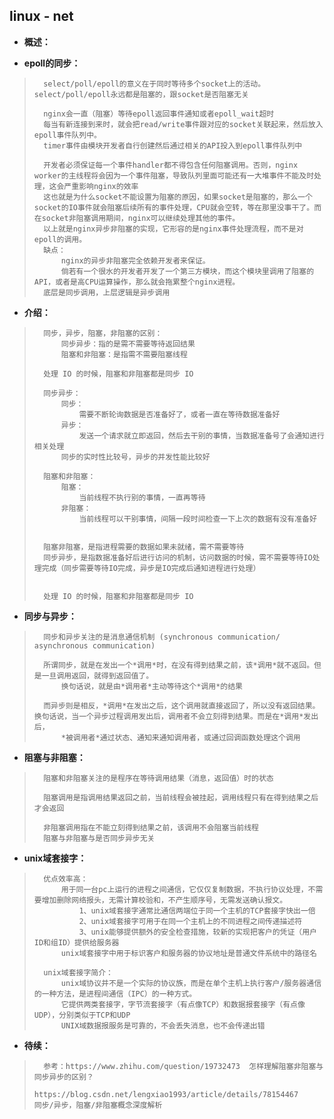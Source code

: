 ## linux - net
- **概述：**
>
>
>

- **epoll的同步：**
>       select/poll/epoll的意义在于同时等待多个socket上的活动。select/poll/epoll永远都是阻塞的，跟socket是否阻塞无关
>
>       nginx会一直（阻塞）等待epoll返回事件通知或者epoll_wait超时
>       每当有新连接到来时，就会把read/write事件跟对应的socket关联起来，然后放入epoll事件队列中。
>       timer事件由模块开发者自行创建然后通过相关的API投入到epoll事件队列中
>
>       开发者必须保证每一个事件handler都不得包含任何阻塞调用。否则，nginx worker的主线程将会因为一个事件阻塞，导致队列里面可能还有一大堆事件不能及时处理，这会严重影响nginx的效率
>       这也就是为什么socket不能设置为阻塞的原因，如果socket是阻塞的，那么一个socket的IO事件就会阻塞后续所有的事件处理，CPU就会空转，等在那里没事干了。而在socket非阻塞调用期间，nginx可以继续处理其他的事件。
>       以上就是nginx异步非阻塞的实现，它形容的是nginx事件处理流程，而不是对epoll的调用。
>       缺点：
>           nginx的异步非阻塞完全依赖开发者来保证。
>           倘若有一个很水的开发者开发了一个第三方模块，而这个模块里调用了阻塞的API，或者是高CPU运算操作，那么就会拖累整个nginx进程。
>       底层是同步调用，上层逻辑是异步调用
>
>

- **介绍：**
>       同步，异步，阻塞，非阻塞的区别：
>           同步异步：指的是需不需要等待返回结果
>           阻塞和非阻塞：是指需不需要阻塞线程
>
>       处理 IO 的时候，阻塞和非阻塞都是同步 IO
>
>       同步异步：
>           同步：
>               需要不断轮询数据是否准备好了，或者一直在等待数据准备好
>           异步：
>               发送一个请求就立即返回，然后去干别的事情，当数据准备号了会通知进行相关处理
>           同步的实时性比较号，异步的并发性能比较好
>
>       阻塞和非阻塞：
>           阻塞：
>               当前线程不执行别的事情，一直再等待
>           非阻塞：
>               当前线程可以干别事情，间隔一段时间检查一下上次的数据有没有准备好
>
>
>       阻塞非阻塞，是指进程需要的数据如果未就绪，需不需要等待
>       同步异步，是指数据准备好后进行访问的机制，访问数据的时候，需不需要等待IO处理完成（同步需要等待IO完成，异步是IO完成后通知进程进行处理）
>
>
>       处理 IO 的时候，阻塞和非阻塞都是同步 IO
>
>
>

- **同步与异步：**
>       同步和异步关注的是消息通信机制 (synchronous communication/ asynchronous communication)
>
>       所谓同步，就是在发出一个*调用*时，在没有得到结果之前，该*调用*就不返回。但是一旦调用返回，就得到返回值了。
>           换句话说，就是由*调用者*主动等待这个*调用*的结果
>
>       而异步则是相反，*调用*在发出之后，这个调用就直接返回了，所以没有返回结果。换句话说，当一个异步过程调用发出后，调用者不会立刻得到结果。而是在*调用*发出后，
>           *被调用者*通过状态、通知来通知调用者，或通过回调函数处理这个调用
>

- **阻塞与非阻塞：**
>       阻塞和非阻塞关注的是程序在等待调用结果（消息，返回值）时的状态
>
>       阻塞调用是指调用结果返回之前，当前线程会被挂起，调用线程只有在得到结果之后才会返回
>
>       非阻塞调用指在不能立刻得到结果之前，该调用不会阻塞当前线程
>       阻塞与非阻塞与是否同步异步无关
>
>

- **unix域套接字：**
>       优点效率高：
>           用于同一台pc上运行的进程之间通信，它仅仅复制数据，不执行协议处理，不需要增加删除网络报头，无需计算校验和，不产生顺序号，无需发送确认报文。
>               1、unix域套接字通常比通信两端位于同一个主机的TCP套接字快出一倍
>               2、unix域套接字可用于在同一个主机上的不同进程之间传递描述符
>               3、unix能够提供额外的安全检查措施，较新的实现把客户的凭证（用户ID和组ID）提供给服务器
>           unix域套接字中用于标识客户和服务器的协议地址是普通文件系统中的路径名
>
>       unix域套接字简介：
>           unix域协议并不是一个实际的协议族，而是在单个主机上执行客户/服务器通信的一种方法，是进程间通信（IPC）的一种方式。
>           它提供两类套接字，字节流套接字（有点像TCP）和数据报套接字（有点像UDP），分别类似于TCP和UDP
>           UNIX域数据报服务是可靠的，不会丢失消息，也不会传递出错
>
>
>
>
>
>
>
>

- **待续：**
>       参考：https://www.zhihu.com/question/19732473  怎样理解阻塞非阻塞与同步异步的区别？
>           https://blog.csdn.net/lengxiao1993/article/details/78154467     同步/异步，阻塞/非阻塞概念深度解析
>
>
>
>
>
>
>
>
>
>
>
>
>
>
>
>
>
>
>
>
